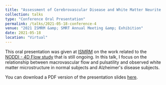 ```yaml
---
title: "Assessment of Cerebrovascular Disease and White Matter Neurite Density in Alzheimer’s Disease"
collection: talks
type: "Conference Oral Presentation"
permalink: /talks/2021-05-18-conference-4
venue: "2021 ISMRM &amp; SMRT Annual Meeting &amp; Exhibition"
date: 2021-05-18
location: "Virtual"
---
```


This oral presentation was given at [ISMRM](https://www.ismrm.org/) on the work related to the [NODDI - 4D Flow study](https://gsroberts1.github.io/research/noddi) that is still ongoing. In this talk, I focus on the relationship between macrovascular flow and pulsatility and observed white matter microstructure in normal subjects and Alzheimer's disease subjects. 

You can download a PDF version of the presentation slides [here](/files/noddi_ismrm.pdf).

